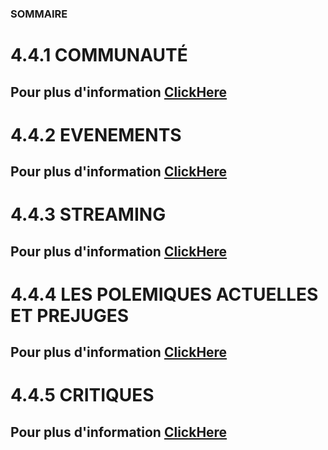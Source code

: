 ### **SOMMAIRE**


# **4.4.1 COMMUNAUTÉ**
## Pour plus d'information [ClickHere](./Communauté.md)


# **4.4.2 EVENEMENTS**
## Pour plus d'information [ClickHere](./Evènement.md)


# **4.4.3 STREAMING**
## Pour plus d'information [ClickHere](./Streaming)


# **4.4.4 LES POLEMIQUES ACTUELLES ET PREJUGES**
## Pour plus d'information [ClickHere](./Polémique_actuelles_et_Préjugés.md)


# **4.4.5 CRITIQUES**
## Pour plus d'information [ClickHere](./Critiques.md)